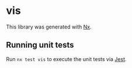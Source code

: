 # vis

This library was generated with [Nx](https://nx.dev).

## Running unit tests

Run `nx test vis` to execute the unit tests via [Jest](https://jestjs.io).
